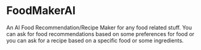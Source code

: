 # FoodMakerAI
An AI Food Recommendation/Recipe Maker for any food related stuff.  You can ask for food recommendations based on some preferences for food or you can ask for a recipe based on a specific food or some ingredients.
